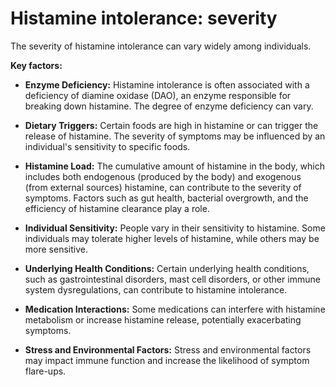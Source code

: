# Histamine intolerance: severity

The severity of histamine intolerance can vary widely among individuals.

**Key factors:**

* **Enzyme Deficiency:** Histamine intolerance is often associated with a deficiency of diamine oxidase (DAO), an enzyme responsible for breaking down histamine. The degree of enzyme deficiency can vary.

* **Dietary Triggers:** Certain foods are high in histamine or can trigger the release of histamine. The severity of symptoms may be influenced by an individual's sensitivity to specific foods.

* **Histamine Load:** The cumulative amount of histamine in the body, which includes both endogenous (produced by the body) and exogenous (from external sources) histamine, can contribute to the severity of symptoms. Factors such as gut health, bacterial overgrowth, and the efficiency of histamine clearance play a role.

* **Individual Sensitivity:** People vary in their sensitivity to histamine. Some individuals may tolerate higher levels of histamine, while others may be more sensitive.

* **Underlying Health Conditions:** Certain underlying health conditions, such as gastrointestinal disorders, mast cell disorders, or other immune system dysregulations, can contribute to histamine intolerance.

* **Medication Interactions:** Some medications can interfere with histamine metabolism or increase histamine release, potentially exacerbating symptoms.

* **Stress and Environmental Factors:** Stress and environmental factors may impact immune function and increase the likelihood of symptom flare-ups.